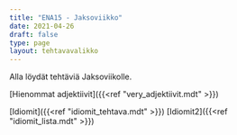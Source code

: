 ```yaml
---
title: "ENA15 - Jaksoviikko"
date: 2021-04-26
draft: false
type: page
layout: tehtavavalikko
---
```


Alla löydät tehtäviä Jaksoviikolle.

[Hienommat adjektiivit]({{<ref "very_adjektiivit.mdt" >}})

[Idiomit]({{<ref "idiomit_tehtava.mdt" >}})
[Idiomit2]({{<ref "idiomit_lista.mdt" >}})